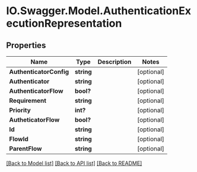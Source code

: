 # IO.Swagger.Model.AuthenticationExecutionRepresentation
## Properties

Name | Type | Description | Notes
------------ | ------------- | ------------- | -------------
**AuthenticatorConfig** | **string** |  | [optional] 
**Authenticator** | **string** |  | [optional] 
**AuthenticatorFlow** | **bool?** |  | [optional] 
**Requirement** | **string** |  | [optional] 
**Priority** | **int?** |  | [optional] 
**AutheticatorFlow** | **bool?** |  | [optional] 
**Id** | **string** |  | [optional] 
**FlowId** | **string** |  | [optional] 
**ParentFlow** | **string** |  | [optional] 

[[Back to Model list]](../README.md#documentation-for-models) [[Back to API list]](../README.md#documentation-for-api-endpoints) [[Back to README]](../README.md)

